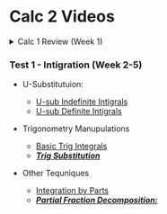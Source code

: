 # Calc 2 Videos

<details closed>
<summary>Calc 1 Review (Week 1)</summary>

+ [Derrivatives](https://www.youtube.com/watch?v=5yfh5cf4-0w)

+ [Power Functions](https://www.youtube.com/watch?v=9Yz-RCdS2Tg)

+ [Quotient and Chain Rule](https://youtu.be/lEj3dzj2Doc)

+ [Implicit Differentiation](https://www.youtube.com/watch?v=xbviQHhU1rA)

+ [Logarithmic Differentiation](https://www.youtube.com/watch?v=Dp9sgIvaKPk)

+ Fundamental Theorem of calculus [part 1](https://www.youtube.com/watch?v=aeB5BWY0RlE) and [part 2](https://www.youtube.com/watch?v=ns8N1UuXl4w)

+ [Definite integrals](https://www.youtube.com/watch?v=Gc3QvUB0PkI)
+ [Indefinite integrals](https://www.youtube.com/watch?v=JTFMeSCxgcA)

</details>

### Test 1 - Intigration (Week 2-5)

* U-Substitutuion:
    * [U-sub Indefinite Intigrals](https://www.youtube.com/watch?v=IAh00vU3FSY)
    * [U-sub Definite Intigrals](https://www.youtube.com/watch?v=tM4RWc9ryx0)

* Trigonometry Manupulations
    * [Basic Trig Integrals](https://www.youtube.com/watch?v=flvhNBoOsiA)
    * [***Trig Substitution***](https://www.youtube.com/watch?v=gJdeJ1CoFnU)
  
* Other Tequniques
    * [Integration by Parts](https://www.youtube.com/watch?v=tGu-764KHCk)
    * [***Partial Fraction Decomposition:***](https://www.youtube.com/watch?v=BvGKVn-85jM)
